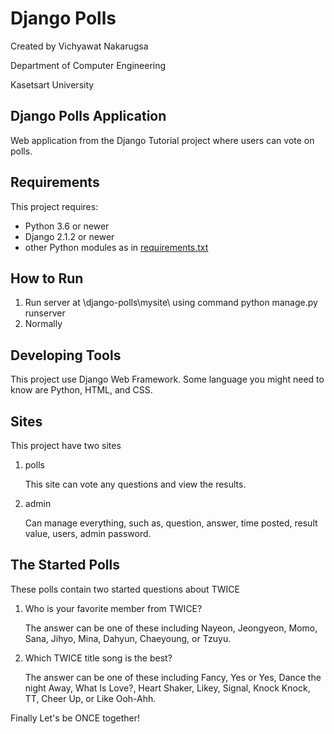 # Django Polls
Created by Vichyawat Nakarugsa

Department of Computer Engineering

Kasetsart University

## Django Polls Application

Web application from the Django Tutorial project where users can vote on polls.

## Requirements

This project requires:

* Python 3.6 or newer
* Django 2.1.2 or newer
* other Python modules as in [requirements.txt](requirements.txt)

## How to Run

1. Run server at \django-polls\mysite\ using command python manage.py runserver
2. Normally 

## Developing Tools

This project use Django Web Framework. Some language you might need to know are Python, HTML, and CSS.

## Sites

This project have two sites

1. polls

    This site can vote any questions and view the results.

2. admin

    Can manage everything, such as,  question, answer, time posted, result value, users, admin password.

## The Started Polls

These polls contain two started questions about TWICE
1. Who is your favorite member from TWICE?

    The answer can be one of these including Nayeon, Jeongyeon, Momo, Sana, Jihyo, Mina, Dahyun, Chaeyoung, or Tzuyu.

2. Which TWICE title song is the best?

    The answer can be one of these including Fancy, Yes or Yes, Dance the night Away, What Is Love?, Heart Shaker, Likey, Signal, Knock Knock, TT, Cheer Up, or Like Ooh-Ahh.
    


Finally Let's be ONCE together!

